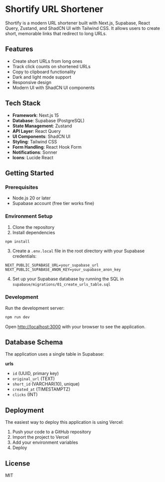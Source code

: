 # Shortify URL Shortener

Shortify is a modern URL shortener built with Next.js, Supabase, React Query, Zustand, and ShadCN UI with Tailwind CSS. It allows users to create short, memorable links that redirect to long URLs.

## Features

- Create short URLs from long ones
- Track click counts on shortened URLs
- Copy to clipboard functionality
- Dark and light mode support
- Responsive design
- Modern UI with ShadCN UI components

## Tech Stack

- **Framework**: Next.js 15
- **Database**: Supabase (PostgreSQL)
- **State Management**: Zustand
- **API Layer**: React Query
- **UI Components**: ShadCN UI
- **Styling**: Tailwind CSS
- **Form Handling**: React Hook Form
- **Notifications**: Sonner
- **Icons**: Lucide React

## Getting Started

### Prerequisites

- Node.js 20 or later
- Supabase account (free tier works fine)

### Environment Setup

1. Clone the repository
2. Install dependencies

```bash
npm install
```

3. Create a `.env.local` file in the root directory with your Supabase credentials:

```
NEXT_PUBLIC_SUPABASE_URL=your_supabase_url
NEXT_PUBLIC_SUPABASE_ANON_KEY=your_supabase_anon_key
```

4. Set up your Supabase database by running the SQL in `supabase/migrations/01_create_urls_table.sql`

### Development

Run the development server:

```bash
npm run dev
```

Open [http://localhost:3000](http://localhost:3000) with your browser to see the application.

## Database Schema

The application uses a single table in Supabase:

**urls**

- `id` (UUID, primary key)
- `original_url` (TEXT)
- `short_id` (VARCHAR(10), unique)
- `created_at` (TIMESTAMPTZ)
- `clicks` (INT)

## Deployment

The easiest way to deploy this application is using Vercel:

1. Push your code to a GitHub repository
2. Import the project to Vercel
3. Add your environment variables
4. Deploy

## License

MIT
